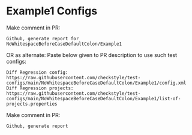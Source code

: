 # Example1 Configs
Make comment in PR:
```
Github, generate report for NoWhitespaceBeforeCaseDefaultColon/Example1
```
OR as alternate:
Paste below given to PR description to use such test configs:
```
Diff Regression config: https://raw.githubusercontent.com/checkstyle/test-configs/main/NoWhitespaceBeforeCaseDefaultColon/Example1/config.xml
Diff Regression projects: https://raw.githubusercontent.com/checkstyle/test-configs/main/NoWhitespaceBeforeCaseDefaultColon/Example1/list-of-projects.properties
```
Make comment in PR:
```
Github, generate report
```
